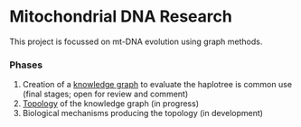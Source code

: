 # Mitochondrial DNA Research
 
This project is focussed on mt-DNA evolution using graph methods.  

<h3>Phases</h3>
<ol>
<li>Creation of a <a href="https://github.com/waigitdas/Mitochondrial-DNA-Research/tree/main/Knowledge_Graph">knowledge graph</a> to evaluate the haplotree is common use (final stages; open for review and comment)</li> 
<li><a href="https://github.com/waigitdas/Mitochondrial-DNA-Research/tree/main/Topology">Topology</a> of the knowledge graph (in progress)</li> 
<li>Biological mechanisms producing the topology (in development)</li> 
</ol>
